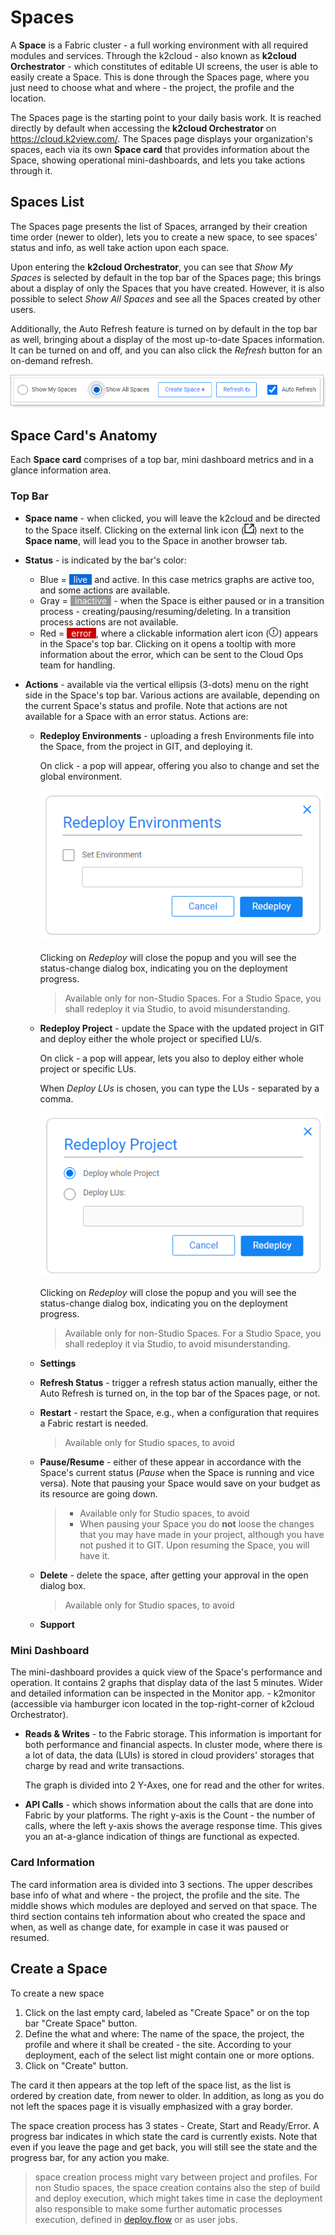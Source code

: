 # Spaces

A **Space** is a Fabric cluster - a full working environment with all required modules and services. Through the k2cloud - also known as **k2cloud Orchestrator** - which constitutes of editable UI screens, the user is able to easily create a Space. This is done through the Spaces page, where you just need to choose what and where - the project, the profile and the location.

The Spaces page is the starting point to your daily basis work. It is reached directly by default when accessing the **k2cloud Orchestrator** on https://cloud.k2view.com/. The Spaces page displays your organization's spaces, each via its own **Space card** that provides information about the Space, showing operational mini-dashboards, and lets you take actions through it. 

## Spaces List

The Spaces page presents the list of Spaces, arranged by their creation time order (newer to older), lets you to create a new space, to see spaces' status and info, as well take action upon each space.

Upon entering the **k2cloud Orchestrator**, you can see that *Show My Spaces* is selected by default in the top bar of the Spaces page; this brings about a display of only the Spaces that you have created. However, it is also possible to select *Show All Spaces* and see all the Spaces created by other users.

Additionally, the Auto Refresh feature is turned on by default in the top bar as well, bringing about a display of the most up-to-date Spaces information. It can be turned on and off, and you can also click the *Refresh* button for an on-demand refresh.

![](images/spaces-top-bar.png)  

## Space Card's Anatomy

Each **Space card** comprises of a top bar, mini dashboard metrics and in a glance information area.

### **Top Bar** 

* **Space name** - when clicked, you will leave the k2cloud and be directed to the Space itself. Clicking on the external link icon (![](images/ext-link.png)) next to the **Space name**, will lead you to the Space in another browser tab.

* **Status** - is indicated by the bar's color:

  * Blue = <span style="background-color: #0969da; padding: 0 7px; color:white">live</span> and active. In this case metrics graphs are active too, and some actions are available.
  * Gray = <span style="background-color: #999999; padding: 0 7px; color:white">inactive</span> - when the Space is either paused or in a transition process - creating/pausing/resuming/deleting. In a transition process actions are not available.
  * Red = <span style="background-color: #CC0000; padding: 0 7px; color:white">error</span>, where a clickable information alert icon (![](images/info-alert.png)) appears in the Space's top bar. Clicking on it opens a tooltip with more information about the error, which can be sent to the Cloud Ops team for handling.

* **Actions** - available via the vertical ellipsis (3-dots) menu on the right side in the Space's top bar. Various actions are available, depending on the current Space's status and profile. Note that actions are not available for a Space with an error status. Actions are:

  * **Redeploy Environments** - uploading a fresh Environments file into the Space, from the project in GIT, and deploying it.

    On click - a pop will appear, offering you also to change and set the global environment.

    ![](images/redeploy-env.png)

    Clicking on *Redeploy* will close the popup and you will see the status-change dialog box, indicating you on the deployment progress.

    > Available only for non-Studio Spaces. For a Studio Space, you shall redeploy it via Studio, to avoid misunderstanding.

  * **Redeploy Project** - update the Space with the updated project in GIT and deploy either the whole project or specified LU/s.

    On click - a pop will appear, lets you also to deploy either whole project or specific LUs.

    When *Deploy LUs* is chosen, you can type the LUs - separated by a comma.

    ![](images/redeploy-proj.png)

    Clicking on *Redeploy* will close the popup and you will see the status-change dialog box, indicating you on the deployment progress.

    > Available only for non-Studio Spaces. For a Studio Space, you shall redeploy it via Studio, to avoid misunderstanding.

  * **Settings**

  * **Refresh Status** - trigger a refresh status action manually, either the Auto Refresh is turned on, in the top bar of the Spaces page, or not.

  * **Restart** - restart the Space, e.g., when a configuration that requires a Fabric restart is needed.

    > Available only for Studio spaces, to avoid  

  * **Pause/Resume** - either of these appear in accordance with the Space's current status (*Pause* when the Space is running and vice versa). Note that pausing your Space would save on your budget as its resource are going down. 

    > * Available only for Studio spaces, to avoid
    > * When pausing your Space you do **not** loose the changes that you may have made in your project, although you have not pushed it to GIT. Upon resuming the Space, you will have it.

  * **Delete** - delete the space, after getting your approval in the open dialog box. 

    > Available only for Studio spaces, to avoid

  * **Support**

### Mini Dashboard

The mini-dashboard provides a quick view of the Space's performance and operation. It contains 2 graphs that display data of the last 5 minutes. Wider and detailed information can be inspected in the Monitor app. - k2monitor (accessible via hamburger icon located in the top-right-corner of k2cloud Orchestrator). 

* **Reads & Writes** - to the Fabric storage. This information is important for both performance and financial aspects. In cluster mode, where there is a lot of data, the data (LUIs) is stored in cloud providers' storages that charge by read and write transactions.

  The graph is divided into 2 Y-Axes, one for read and the other for writes.

*  **API Calls** - which shows information about the calls that are done into Fabric by your platforms. The right y-axis is the Count - the number of calls, where the left y-axis shows the average response time. This gives you an at-a-glance indication of things are functional as expected.

### Card Information

The card information area is divided into 3 sections. The upper describes base info of what and where - the project, the profile and the site. The middle shows which modules are deployed and served on that space. The third section contains teh information about who created the space and when, as well as change date, for example in case it was paused or resumed.



## Create a Space

To create a new space 

1. Click on the last empty card, labeled as "Create Space" or on the top bar "Create Space" button. 
2. Define the what and where: The name of the space, the project, the profile and where it shall be created - the site. According to your deployment, each of the select list might contain one or more options.
3. Click on "Create" button.

The card it then appears at the top left of the space list, as the list is ordered by creation date, from newer to older. In addition, as long as you do not left the spaces page it is visually emphasized with a gray border.

The space creation process has 3 states - Create, Start and Ready/Error. A progress bar indicates in which state the card is currently exists. Note that even if you leave the page and get back, you will still see the state and the progress bar, for any action you make.

> space creation process might vary between project and profiles. For non Studio spaces, the space creation contains also the step of build and deploy execution, which might takes time in case the deployment also responsible to make some further automatic processes execution, defined in [deploy.flow](/articles/19_Broadway/09a_automatic_flows_execution_upon_deploy.md) or as user jobs. 
